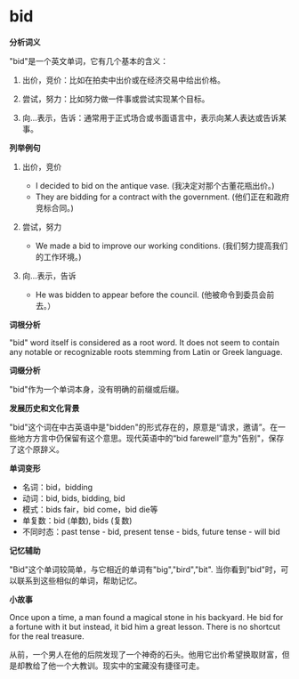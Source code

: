 # bid

**分析词义**

  

"bid"是一个英文单词，它有几个基本的含义：

  

1.  出价，竞价：比如在拍卖中出价或在经济交易中给出价格。
    
      
    
2.  尝试，努力：比如努力做一件事或尝试实现某个目标。
    
      
    
3.  向…表示，告诉：通常用于正式场合或书面语言中，表示向某人表达或告诉某事。
    
      
    

  

**列举例句**

  

1.  出价，竞价
    
    *   I decided to bid on the antique vase. (我决定对那个古董花瓶出价。)
    *   They are bidding for a contract with the government. (他们正在和政府竞标合同。)
    
      
    
2.  尝试，努力
    
    *   We made a bid to improve our working conditions. (我们努力提高我们的工作环境。)
    
      
    
3.  向…表示，告诉
    
    *   He was bidden to appear before the council. (他被命令到委员会前去。）
    
      
    

  

**词根分析**

  

"bid" word itself is considered as a root word. It does not seem to contain any notable or recognizable roots stemming from Latin or Greek language.

  

**词缀分析**

  

"bid"作为一个单词本身，没有明确的前缀或后缀。

  

**发展历史和文化背景**

  

"bid"这个词在中古英语中是"bidden"的形式存在的，原意是“请求，邀请”。在一些地方方言中仍保留有这个意思。现代英语中的“bid farewell”意为"告别"，保存了这个原辞义。

  

**单词变形**

  

*   名词：bid，bidding
*   动词：bid, bids, bidding, bid
*   模式：bids fair，bid come，bid die等
*   单复数：bid (单数), bids (复数)
*   不同时态：past tense - bid, present tense - bids, future tense - will bid

  

**记忆辅助**

  

"Bid"这个单词较简单，与它相近的单词有"big","bird","bit". 当你看到"bid"时，可以联系到这些相似的单词，帮助记忆。

  

**小故事**

  

Once upon a time, a man found a magical stone in his backyard. He bid for a fortune with it but instead, it bid him a great lesson. There is no shortcut for the real treasure.

  

从前，一个男人在他的后院发现了一个神奇的石头。他用它出价希望换取财富，但是却教给了他一个大教训。现实中的宝藏没有捷径可走。
